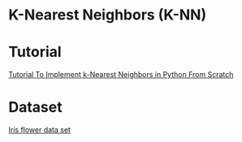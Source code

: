 # K-Nearest Neighbors (K-NN)

# Tutorial

[Tutorial To Implement k-Nearest Neighbors in Python From Scratch](https://machinelearningmastery.com/tutorial-to-implement-k-nearest-neighbors-in-python-from-scratch/)

# Dataset
[Iris flower data set](https://en.wikipedia.org/wiki/Iris_flower_data_set)